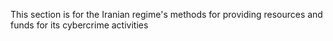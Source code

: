 This section is for the Iranian regime's methods for providing resources and funds for its cybercrime activities
